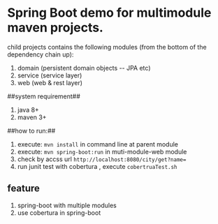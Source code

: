 Spring Boot demo for multimodule maven projects.
=====

child projects contains the following modules (from the bottom of the dependency chain up):

1. domain (persistent domain objects -- JPA etc)
2. service (service layer)
3. web (web & rest layer)

##system requirement##

1. java 8+
2. maven 3+

##how to run:##

1. execute: `mvn install` in command line at parent module
2. execute: `mvn spring-boot:run` in muti-module-web module
3. check by accss url `http://localhost:8080/city/get?name=`
4. run junit test with cobertura , execute `cobertruaTest.sh`

## feature ##

1. spring-boot with multiple modules
2. use cobertura in spring-boot